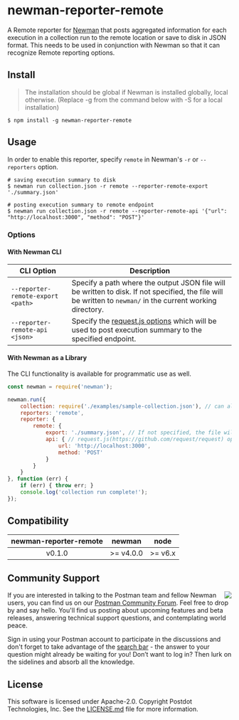 # newman-reporter-remote
A Remote reporter for [Newman](https://github.com/postmanlabs/newman) that posts aggregated information for each execution
in a collection run to the remote location or save to disk in JSON format.
This needs to be used in conjunction with Newman so that it can recognize Remote reporting options.

## Install
> The installation should be global if Newman is installed globally, local otherwise. (Replace -g from the command below with -S for a local installation)

```console
$ npm install -g newman-reporter-remote
```

## Usage
In order to enable this reporter, specify `remote` in Newman's `-r` or `--reporters` option.

```console
# saving execution summary to disk
$ newman run collection.json -r remote --reporter-remote-export './summary.json'

# posting execution summary to remote endpoint
$ newman run collection.json -r remote --reporter-remote-api '{"url": "http://localhost:3000", "method": "POST"}'
```

### Options

#### With Newman CLI

| CLI Option  | Description       |
|-------------|-------------------|
| `--reporter-remote-export <path>` | Specify a path where the output JSON file will be written to disk. If not specified, the file will be written to `newman/` in the current working directory. |
| `--reporter-remote-api <json>` | Specify the [request.js options](https://github.com/request/request/#requestoptions-callback) which will be used to post execution summary to the specified endpoint. |

#### With Newman as a Library
The CLI functionality is available for programmatic use as well.

```javascript
const newman = require('newman');

newman.run({
    collection: require('./examples/sample-collection.json'), // can also provide a URL or path to a local JSON file.
    reporters: 'remote',
    reporter: {
        remote: {
            export: './summary.json', // If not specified, the file will be written to `newman/` in the current working directory.
            api: { // request.js(https://github.com/request/request) options object
                url: 'http://localhost:3000',
                method: 'POST'
            }
        }
    }
}, function (err) {
	if (err) { throw err; }
    console.log('collection run complete!');
});
```

## Compatibility

| **newman-reporter-remote** | **newman** | **node** |
|:--------------------------:|:----------:|:--------:|
|           v0.1.0           | >= v4.0.0  | >= v6.x  |

## Community Support

<img src="https://avatars1.githubusercontent.com/u/3220138?v=3&s=120" align="right" />
If you are interested in talking to the Postman team and fellow Newman users, you can find us on our <a href="https://community.getpostman.com">Postman Community Forum</a>. Feel free to drop by and say hello. You'll find us posting about upcoming features and beta releases, answering technical support questions, and contemplating world peace.

Sign in using your Postman account to participate in the discussions and don't forget to take advantage of the <a href="https://community.getpostman.com/search?q=newman">search bar</a> - the answer to your question might already be waiting for you! Don’t want to log in? Then lurk on the sidelines and absorb all the knowledge.

## License
This software is licensed under Apache-2.0. Copyright Postdot Technologies, Inc. See the [LICENSE.md](LICENSE.md) file for more information.
